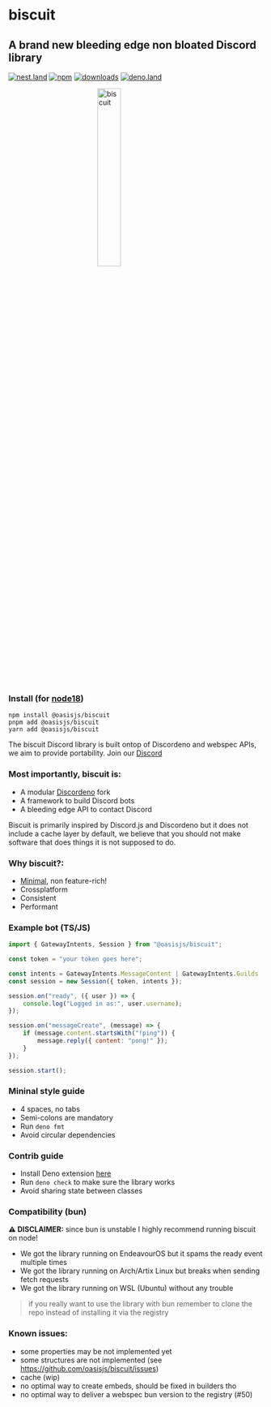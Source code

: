 # biscuit

## A brand new bleeding edge non bloated Discord library

[![nest.land](https://nest.land/badge.svg)](https://nest.land/package/biscuit)
[![npm](https://img.shields.io/npm/v/@oasisjs/biscuit?color=red&label=package&logo=npm&style=flat)](https://www.npmjs.com/package/@oasisjs/biscuit)
[![downloads](https://img.shields.io/npm/dw/@oasisjs/biscuit?color=green&logo=npm&style=flat)](https://www.npmjs.com/package/@oasisjs/biscuit)
[![deno.land](https://img.shields.io/badge/deno-%5E1.6.0-informational?color=blue&logo=deno&style=flat)](https://deno.land/x/biscuit)


<img
    style="display: block; margin-left: auto; margin-right: auto; width: 30%"
    src="https://raw.githubusercontent.com/oasisjs/biscuit/main/assets/biscuit.svg"
    alt="biscuit">
</img>

### Install (for [node18](https://nodejs.org/en/download/))

```sh-session
npm install @oasisjs/biscuit
pnpm add @oasisjs/biscuit
yarn add @oasisjs/biscuit
```

The biscuit Discord library is built ontop of Discordeno and webspec APIs, we aim to provide portability. Join our
[Discord](https://discord.gg/zmuvzzEFz2)

### Most importantly, biscuit is:

- A modular [Discordeno](https://github.com/discordeno/discordeno) fork
- A framework to build Discord bots
- A bleeding edge API to contact Discord

Biscuit is primarily inspired by Discord.js and Discordeno but it does not include a cache layer by default, we believe
that you should not make software that does things it is not supposed to do.

### Why biscuit?:

- [Minimal](https://en.wikipedia.org/wiki/Unix_philosophy), non feature-rich!
- Crossplatform
- Consistent
- Performant

### Example bot (TS/JS)

```js
import { GatewayIntents, Session } from "@oasisjs/biscuit";

const token = "your token goes here";

const intents = GatewayIntents.MessageContent | GatewayIntents.Guilds | GatewayIntents.GuildMessages;
const session = new Session({ token, intents });

session.on("ready", ({ user }) => {
    console.log("Logged in as:", user.username);
});

session.on("messageCreate", (message) => {
    if (message.content.startsWith("!ping")) {
        message.reply({ content: "pong!" });
    }
});

session.start();
```

### Mininal style guide

- 4 spaces, no tabs
- Semi-colons are mandatory
- Run `deno fmt`
- Avoid circular dependencies

### Contrib guide

- Install Deno extension [here](https://marketplace.visualstudio.com/items?itemName=denoland.vscode-deno)
- Run `deno check` to make sure the library works
- Avoid sharing state between classes

### Compatibility (bun)

**⚠️ DISCLAIMER:** since bun is unstable I highly recommend running biscuit on node!

- We got the library running on EndeavourOS but it spams the ready event multiple times
- We got the library running on Arch/Artix Linux but breaks when sending fetch requests
- We got the library running on WSL (Ubuntu) without any trouble

> if you really want to use the library with bun remember to clone the repo instead of installing it via the registry

### Known issues:

- some properties may be not implemented yet
- some structures are not implemented (see https://github.com/oasisjs/biscuit/issues)
- cache (wip)
- no optimal way to create embeds, should be fixed in builders tho
- no optimal way to deliver a webspec bun version to the registry (#50)
